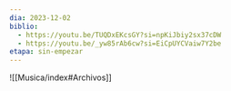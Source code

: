 ```yaml
---
dia: 2023-12-02
biblio:
  - https://youtu.be/TUQDxEKcsGY?si=npKiJbiy2sx37cDW
  - https://youtu.be/_yw85rAb6cw?si=EiCpUYCVaiw7Y2be
etapa: sin-empezar
---
```





![[Musica/index#Archivos]]